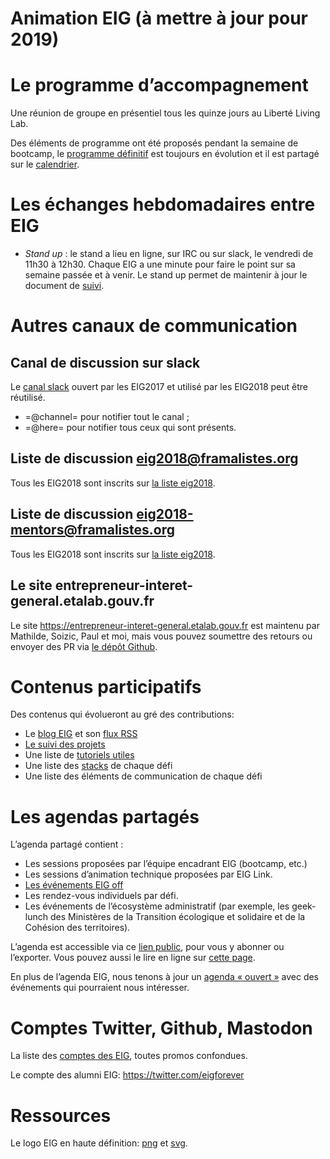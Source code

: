 Animation EIG (à mettre à jour pour 2019)
===

# Le programme d’accompagnement

Une réunion de groupe en présentiel tous les quinze jours au Liberté Living Lab.

Des éléments de programme ont été proposés pendant la semaine de bootcamp, le [programme définitif](./accompagnement.org) est toujours en évolution et il est partagé sur le [calendrier](https://cloud.eig-forever.org/index.php/apps/calendar/p/5S4DP594PDIVTARU/EIG2018).

# Les échanges hebdomadaires entre EIG

- *Stand up* : le stand a lieu en ligne, sur IRC ou sur slack, le vendredi de 11h30 à 12h30.  Chaque EIG a une minute pour faire le point sur sa semaine passée et à venir.  Le stand up permet de maintenir à jour le document de [suivi](./suivi.org).

# Autres canaux de communication

## Canal de discussion sur slack

Le [canal slack](https://eig-hq.slack.com) ouvert par les EIG2017 et utilisé par les EIG2018 peut être réutilisé.

- =@channel= pour notifier tout le canal ;
- =@here= pour notifier tous ceux qui sont présents.

## Liste de discussion eig2018@framalistes.org

Tous les EIG2018 sont inscrits sur [la liste eig2018](https://framalistes.org/sympa/review/eig2018).

## Liste de discussion eig2018-mentors@framalistes.org

Tous les EIG2018 sont inscrits sur [la liste eig2018](https://framalistes.org/sympa/review/eig2018).

## Le site entrepreneur-interet-general.etalab.gouv.fr

Le site https://entrepreneur-interet-general.etalab.gouv.fr est maintenu par Mathilde, Soizic, Paul et moi, mais vous pouvez soumettre des retours ou envoyer des PR via [le dépôt Github](https://github.com/entrepreneur-interet-general/blog-eig2).

# Contenus participatifs

Des contenus qui évolueront au gré des contributions:

- Le [blog EIG](https://entrepreneur-interet-general.etalab.gouv.fr/blog.html) et son [flux RSS](view-source:https://entrepreneur-interet-general.etalab.gouv.fr/feed.xml)
- [Le suivi des projets](./suivi.org)
- Une liste de [tutoriels utiles](https://github.com/entrepreneur-interet-general/tutos-2018)
- Une liste des [stacks](./stack.org) de chaque défi
- Une liste des éléments de communication de chaque défi

# Les agendas partagés

L’agenda partagé contient :

- Les sessions proposées par l’équipe encadrant EIG (bootcamp, etc.)
- Les sessions d’animation technique proposées par EIG Link.
- [Les événements EIG off](./eig-off.org)
- Les rendez-vous individuels par défi.
- Les événements de l’écosystème administratif (par exemple, les geek-lunch des Ministères de la Transition écologique et solidaire et de la Cohésion des territoires).

L’agenda est accessible via ce [lien public](https://cloud.eig-forever.org/index.php/apps/calendar/p/5S4DP594PDIVTARU/EIG2018), pour vous y abonner ou l’exporter.  Vous pouvez aussi le lire en ligne sur [cette page](https://entrepreneur-interet-general.github.io/agenda-eig2018/).

En plus de l’agenda EIG, nous tenons à jour un [agenda « ouvert »](https://cloud.eig-forever.org/index.php/apps/calendar/p/C1YPGSGZ1JZPVDDU/EIG2018-Open) avec des événements qui pourraient nous intéresser.

# Comptes Twitter, Github, Mastodon

La liste des [comptes des EIG](./contacts.org), toutes promos confondues.

Le compte des alumni EIG: https://twitter.com/eigforever

# Ressources

Le logo EIG en haute définition: [png](https://user-images.githubusercontent.com/5756228/37242060-35c025b4-2463-11e8-9c8c-89208b4c0d31.png) et [svg](https://github.com/entrepreneur-interet-general/blog-eig2/blob/master/img/eig.svg).
